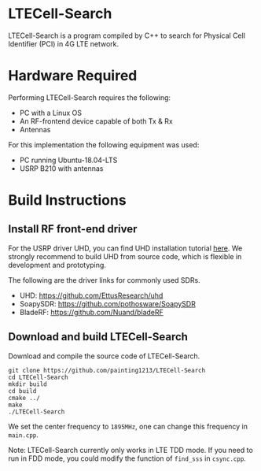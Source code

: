 # LTECell-Search
LTECell-Search is a program compiled by C++ to search for Physical Cell Identifier (PCI) in 4G LTE network. 

# Hardware Required
Performing LTECell-Search requires the following:
* PC with a Linux OS
* An RF-frontend device capable of both Tx & Rx
* Antennas 

For this implementation the following equipment was used:
* PC running Ubuntu-18.04-LTS
* USRP B210 with antennas 

# Build Instructions
## Install RF front-end driver
For the USRP driver UHD, you can find UHD installation tutorial [here](https://kb.ettus.com/Building_and_Installing_the_USRP_Open-Source_Toolchain_(UHD_and_GNU_Radio)_on_Linux). We strongly recommend to build UHD from source code, which is flexible in development and prototyping.

The following are the driver links for commonly used SDRs.
* UHD: https://github.com/EttusResearch/uhd
* SoapySDR: https://github.com/pothosware/SoapySDR
* BladeRF: https://github.com/Nuand/bladeRF

## Download and build LTECell-Search
Download and compile the source code of LTECell-Search.
```
git clone https://github.com/painting1213/LTECell-Search
cd LTECell-Search
mkdir build
cd build
cmake ../
make
./LTECell-Search
```
We set the center frequency to `1895MHz`, one can change this frequency in `main.cpp`. 

Note: LTECell-Search currently only works in LTE TDD mode. If you need to run in FDD mode, you could modify the function of `find_sss` in `csync.cpp`.
